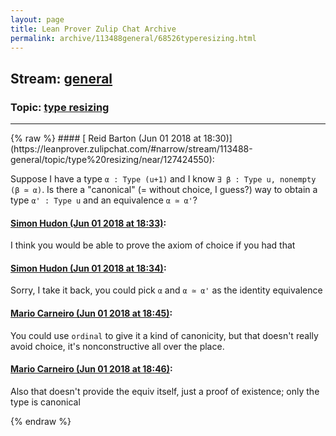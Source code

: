 ```yaml
---
layout: page
title: Lean Prover Zulip Chat Archive 
permalink: archive/113488general/68526typeresizing.html
---
```


## Stream: [general](https://leanprover-community.github.io/archive/113488general/index.html)
### Topic: [type resizing](https://leanprover-community.github.io/archive/113488general/68526typeresizing.html)

---

<base href="https://leanprover.zulipchat.com">
{% raw %}
#### [ Reid Barton (Jun 01 2018 at 18:30)](https://leanprover.zulipchat.com/#narrow/stream/113488-general/topic/type%20resizing/near/127424550):
<p>Suppose I have a type <code>α : Type (u+1)</code> and I know <code>∃ β : Type u, nonempty (β ≃ α)</code>. Is there a "canonical" (= without choice, I guess?) way to obtain a type <code>α' : Type u</code> and an equivalence <code>α ≃ α'</code>?</p>

#### [ Simon Hudon (Jun 01 2018 at 18:33)](https://leanprover.zulipchat.com/#narrow/stream/113488-general/topic/type%20resizing/near/127424655):
<p>I think you would be able to prove the axiom of choice if you had that</p>

#### [ Simon Hudon (Jun 01 2018 at 18:34)](https://leanprover.zulipchat.com/#narrow/stream/113488-general/topic/type%20resizing/near/127424744):
<p>Sorry, I take it back, you could pick <code>α</code> and <code>α ≃ α'</code> as the identity equivalence</p>

#### [ Mario Carneiro (Jun 01 2018 at 18:45)](https://leanprover.zulipchat.com/#narrow/stream/113488-general/topic/type%20resizing/near/127425203):
<p>You could use <code>ordinal</code> to give it a kind of canonicity, but that doesn't really avoid choice, it's nonconstructive all over the place.</p>

#### [ Mario Carneiro (Jun 01 2018 at 18:46)](https://leanprover.zulipchat.com/#narrow/stream/113488-general/topic/type%20resizing/near/127425253):
<p>Also that doesn't provide the equiv itself, just a proof of existence; only the type is canonical</p>


{% endraw %}
